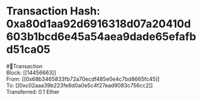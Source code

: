
Transaction Hash: 0xa80d1aa92d6916318d07a20410d603b1bcd6e45a54aea9dade65efafbd51ca05
====================================================================================
  
#💸Transaction  
Block: [[14456663]]  
From: [[0x68b3465833fb72a70ecdf485e0e4c7bd8665fc45]]  
To: [[0xc02aaa39b223fe8d0a0e5c4f27ead9083c756cc2]]  
Transferred: 0.1 Ether